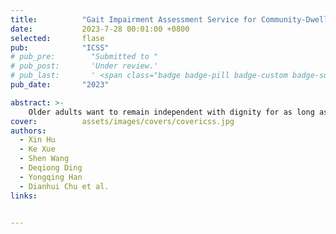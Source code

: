 ```yaml
---
title:          "Gait Impairment Assessment Service for Community-Dwelling Older Adults"
date:           2023-7-28 00:01:00 +0800
selected:       flase
pub:            "ICSS"
# pub_pre:        "Submitted to "
# pub_post:       'Under review.'
# pub_last:       ' <span class="badge badge-pill badge-custom badge-success">Spotlight</span>'
pub_date:       "2023"

abstract: >-
    Older adults want to remain independent with dignity for as long as possible. Gait assessment service plays an essential role in elderly care and rehabilitation by evaluating gait impairment, to provide suitable and continuous treatments. Despite over a decade of research and development in gait assessment, accurate and reliable gait assessment service for older adults in use are few. We propose an automatic gait impairment assessment service, for community-dwelling older adults, by combining multiple LiDAR (Light Detection and Ranging) sensing with 11-meter walking test. Multiple sensors fusion strategy is employed to sense and interpret gaits in a complementary way. Leveraging scan-matching technology and foot tracking method, the gait assessment service can achieve high accuracy with reasonable cost and no privacy issue. The experiment results show obvious differences of disease-specific motor symptoms in comparing groups. The potential merit of gait assessment service in daily use is also explored in this study.
cover:          assets/images/covers/covericss.jpg
authors:
  - Xin Hu
  - Ke Xue
  - Shen Wang
  - Deqiong Ding
  - Yongqing Han
  - Dianhui Chu et al.
links:


---
```

